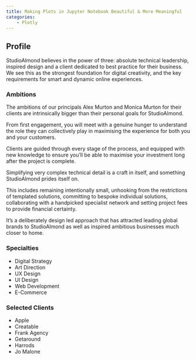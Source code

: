 ```yaml
---
title: Making Plots in Jupyter Notebook Beautiful & More Meaningful
categories:
    - Plotly
---
```


## Profile

StudioAlmond believes in the power of three: absolute technical leadership, inspired design and a client dedicated to best practice for their business.
We see this as the strongest foundation for digital creativity, and the key requirements for smart and dynamic online experiences.

### Ambitions

The ambitions of our principals Alex Murton and Monica Murton for their clients are intrinsically bigger than their personal goals for StudioAlmond.

From first engagement, you will meet with a genuine hunger to understand the role they can collectively play in maximising the experience for both you and your customers.

Clients are guided through every stage of the process, and equipped with new knowledge to ensure you’ll be able to maximise your investment long after the project is complete.

Simplifying very complex technical detail is a craft in itself, and something StudioAlmond prides itself on.

This includes remaining intentionally small, unhooking from the restrictions of templated solutions, committing to bespoke individual solutions, collaborating with a handpicked specialist network and setting project fees to provide financial certainty.

It’s a deliberately design led approach that has attracted leading global brands to StudioAlmond as well as inspired ambitious businesses much closer to home.

### Specialties

- Digital Strategy
- Art Direction
- UX Design
- UI Design
- Web Development
- E-Commerce

### Selected Clients

- Apple
- Creatable
- Frank Agency
- Getaround
- Harrods
- Jo Malone